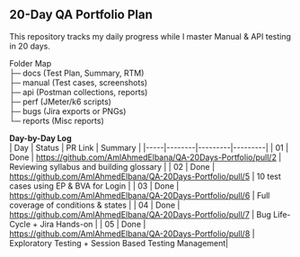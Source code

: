 ## 20-Day QA Portfolio Plan
This repository tracks my daily progress while I master Manual & API testing in 20 days.

Folder Map  
├─ docs      (Test Plan, Summary, RTM)  
├─ manual    (Test cases, screenshots)  
├─ api       (Postman collections, reports)  
├─ perf      (JMeter/k6 scripts)  
├─ bugs      (Jira exports or PNGs)  
└─ reports   (Misc reports)

**Day-by-Day Log**  
| Day | Status | PR Link | Summary |
|-----|--------|---------|---------|
| 01  | Done | https://github.com/AmlAhmedElbana/QA-20Days-Portfolio/pull/2 | Reviewing syllabus and building glossary |
| 02  | Done | https://github.com/AmlAhmedElbana/QA-20Days-Portfolio/pull/5 | 10 test cases using EP & BVA for Login |
| 03  | Done | https://github.com/AmlAhmedElbana/QA-20Days-Portfolio/pull/6 | Full coverage of conditions & states   |
| 04  | Done | https://github.com/AmlAhmedElbana/QA-20Days-Portfolio/pull/7 | Bug Life-Cycle + Jira Hands-on |
| 05 | Done | https://github.com/AmlAhmedElbana/QA-20Days-Portfolio/pull/8 | Exploratory Testing + Session Based Testing Management|
